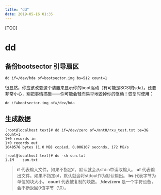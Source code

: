 ```yaml
---
title: "dd"
date: 2019-05-16 01:35
---
```



[TOC]



# dd



## 备份bootsector 引导扇区

```
dd if=/dev/hda of=bootsector.img bs=512 count=1
```

很显然，你应该改变这个装置来显示你的boot驱动（有可能是SCSI的sda）。还要非常小心，别把事情搞砸——你可能会轻而易举地毁掉你的驱动！恢复时使用：

```
dd if=bootsector.img of=/dev/hda 
```





## 生成数据

```
[root@localhost text]# dd if=/dev/zero of=/mnt0/rxu_test.txt bs=3G count=1
1+0 records in
1+0 records out
1048576 bytes (1.0 MB) copied, 0.006107 seconds, 172 MB/s

[root@localhost text]# du -sh sun.txt 
1.1M    sun.txt
```

> **if** 代表输入文件。如果不指定if，默认就会从stdin中读取输入。
> **of** 代表输出文件。如果不指定of，默认就会将stdout作为默认输出。
> **bs** 代表字节为单位的块大小。
> **count** 代表被复制的块数。
> **/dev/zero** 是一个字符设备，会不断返回0值字节（\0）。